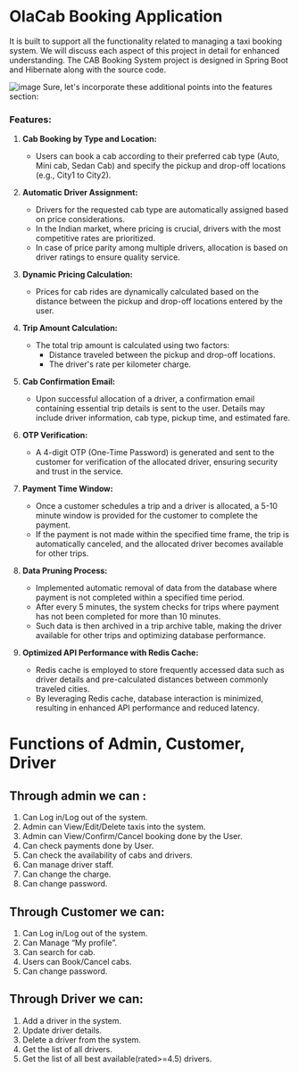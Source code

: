 # OlaCab Booking Application
It is built to support all the functionality related to managing a taxi booking system. 
We will discuss each aspect of this project in detail for enhanced understanding.
The CAB Booking System project is designed in Spring Boot and Hibernate along with the source code.


![image](https://github.com/hrithikchandok/OlaCab-Booking/assets/95309424/a8013c93-cf1e-4793-baca-33b32c436539)
Sure, let's incorporate these additional points into the features section:

### Features:

1. **Cab Booking by Type and Location:**
   - Users can book a cab according to their preferred cab type (Auto, Mini cab, Sedan Cab) and specify the pickup and drop-off locations (e.g., City1 to City2).

2. **Automatic Driver Assignment:**
   - Drivers for the requested cab type are automatically assigned based on price considerations. 
   - In the Indian market, where pricing is crucial, drivers with the most competitive rates are prioritized.
   - In case of price parity among multiple drivers, allocation is based on driver ratings to ensure quality service.

3. **Dynamic Pricing Calculation:**
   - Prices for cab rides are dynamically calculated based on the distance between the pickup and drop-off locations entered by the user.

4. **Trip Amount Calculation:**
   - The total trip amount is calculated using two factors:
     - Distance traveled between the pickup and drop-off locations.
     - The driver's rate per kilometer charge.

5. **Cab Confirmation Email:**
   - Upon successful allocation of a driver, a confirmation email containing essential trip details is sent to the user. Details may include driver information, cab type, pickup time, and estimated fare.

6. **OTP Verification:**
   - A 4-digit OTP (One-Time Password) is generated and sent to the customer for verification of the allocated driver, ensuring security and trust in the service.

7. **Payment Time Window:**
   - Once a customer schedules a trip and a driver is allocated, a 5-10 minute window is provided for the customer to complete the payment.
   - If the payment is not made within the specified time frame, the trip is automatically canceled, and the allocated driver becomes available for other trips.

8. **Data Pruning Process:**
   - Implemented automatic removal of data from the database where payment is not completed within a specified time period.
   - After every 5 minutes, the system checks for trips where payment has not been completed for more than 10 minutes.
   - Such data is then archived in a trip archive table, making the driver available for other trips and optimizing database performance.
9. **Optimized API Performance with Redis Cache:**
   - Redis cache is employed to store frequently accessed data such as driver details and pre-calculated distances between commonly traveled cities.
   - By leveraging Redis cache, database interaction is minimized, resulting in enhanced API performance and reduced latency.
# Functions of Admin, Customer, Driver
## Through admin we can : 
1. Can Log in/Log out of the system.<br>
2. Admin can View/Edit/Delete taxis into the system.<br>
3. Admin can View/Confirm/Cancel booking done by the User.<br>
4. Can check payments done by User.<br>
5. Can check the availability of cabs and drivers.<br>
6. Can manage driver staff.<br>
7. Can change the charge.<br>
8. Can change password.<br>

## Through Customer we can:
1. Can Log in/Log out of the system.
2. Can Manage “My profile”.<br>
3. Can search for cab.<br>
4. Users can Book/Cancel cabs.<br>
5. Can change password.<br>

## Through Driver we can:
1. Add a driver in the system.
2. Update driver details.
3. Delete a driver from the system.
4. Get the list of all drivers.
5. Get the list of all best available(rated>=4.5) drivers.

